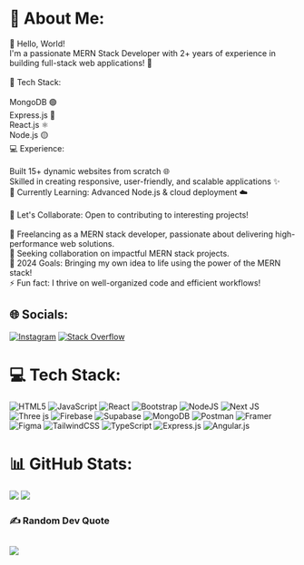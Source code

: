 # 💫 About Me:
👋 Hello, World!<br>I'm a passionate MERN Stack Developer with 2+ years of experience in building full-stack web applications! 🚀<br><br>🔧 Tech Stack:<br><br>MongoDB 🟢<br>Express.js 🚀<br>React.js ⚛️<br>Node.js 🟡<br>💻 Experience:<br><br>Built 15+ dynamic websites from scratch 🌐<br>Skilled in creating responsive, user-friendly, and scalable applications ✨<br>🌱 Currently Learning: Advanced Node.js & cloud deployment ☁️<br><br>🤝 Let's Collaborate: Open to contributing to interesting projects!<br><br>🔭 Freelancing as a MERN stack developer, passionate about delivering high-performance web solutions.<br>👯 Seeking collaboration on impactful MERN stack projects.<br>🥅 2024 Goals: Bringing my own idea to life using the power of the MERN stack!<br>⚡ Fun fact: I thrive on well-organized code and efficient workflows!


## 🌐 Socials:
[![Instagram](https://img.shields.io/badge/Instagram-%23E4405F.svg?logo=Instagram&logoColor=white)](https://www.instagram.com/smumer.adnan/) [![Stack Overflow](https://img.shields.io/badge/-Stackoverflow-FE7A16?logo=stack-overflow&logoColor=white)](https://stackoverflow.com/users/25087240/syed-muhammad-umer-adnan) 

# 💻 Tech Stack:
![HTML5](https://img.shields.io/badge/html5-%23E34F26.svg?style=for-the-badge&logo=html5&logoColor=white) ![JavaScript](https://img.shields.io/badge/javascript-%23323330.svg?style=for-the-badge&logo=javascript&logoColor=%23F7DF1E) ![React](https://img.shields.io/badge/react-%2320232a.svg?style=for-the-badge&logo=react&logoColor=%2361DAFB) ![Bootstrap](https://img.shields.io/badge/bootstrap-%238511FA.svg?style=for-the-badge&logo=bootstrap&logoColor=white) ![NodeJS](https://img.shields.io/badge/node.js-6DA55F?style=for-the-badge&logo=node.js&logoColor=white) ![Next JS](https://img.shields.io/badge/Next-black?style=for-the-badge&logo=next.js&logoColor=white) ![Three js](https://img.shields.io/badge/threejs-black?style=for-the-badge&logo=three.js&logoColor=white) ![Firebase](https://img.shields.io/badge/firebase-a08021?style=for-the-badge&logo=firebase&logoColor=ffcd34) ![Supabase](https://img.shields.io/badge/Supabase-3ECF8E?style=for-the-badge&logo=supabase&logoColor=white) ![MongoDB](https://img.shields.io/badge/MongoDB-%234ea94b.svg?style=for-the-badge&logo=mongodb&logoColor=white) ![Postman](https://img.shields.io/badge/Postman-FF6C37?style=for-the-badge&logo=postman&logoColor=white) ![Framer](https://img.shields.io/badge/Framer-black?style=for-the-badge&logo=framer&logoColor=blue) ![Figma](https://img.shields.io/badge/figma-%23F24E1E.svg?style=for-the-badge&logo=figma&logoColor=white) ![TailwindCSS](https://img.shields.io/badge/tailwindcss-%2338B2AC.svg?style=for-the-badge&logo=tailwind-css&logoColor=white) ![TypeScript](https://img.shields.io/badge/typescript-%23007ACC.svg?style=for-the-badge&logo=typescript&logoColor=white) ![Express.js](https://img.shields.io/badge/express.js-%23404d59.svg?style=for-the-badge&logo=express&logoColor=%2361DAFB) ![Angular.js](https://img.shields.io/badge/angular.js-%23E23237.svg?style=for-the-badge&logo=angularjs&logoColor=white)





# 📊 GitHub Stats:
![](https://github-readme-stats.vercel.app/api?username=SM-Umer-Adnan&theme=tokyonight&hide_border=false&include_all_commits=false&count_private=false)
![](https://github-readme-streak-stats.herokuapp.com/?user=SM-Umer-Adnan&theme=tokyonight&hide_border=false)<br/>
### ✍️ Random Dev Quote
![](https://quotes-github-readme.vercel.app/api?type=vetical&theme=tokyonight)
---


<!-- Proudly created with GPRM ( https://gprm.itsvg.in ) -->
